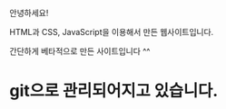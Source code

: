 ###

안녕하세요!

HTML과 CSS, JavaScript을 이용해서 만든 웹사이트입니다.

간단하게 베타적으로 만든 사이트입니다 ^^

# git으로 관리되어지고 있습니다.
